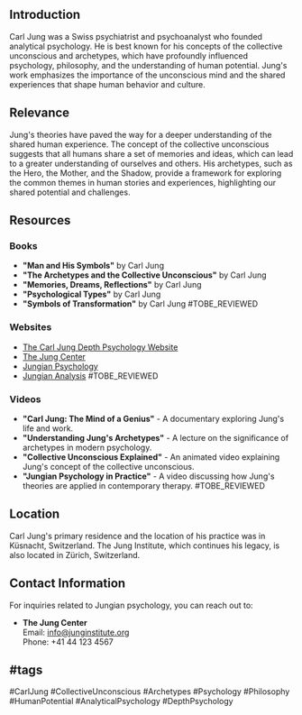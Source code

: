 ## Introduction
Carl Jung was a Swiss psychiatrist and psychoanalyst who founded analytical psychology. He is best known for his concepts of the collective unconscious and archetypes, which have profoundly influenced psychology, philosophy, and the understanding of human potential. Jung's work emphasizes the importance of the unconscious mind and the shared experiences that shape human behavior and culture.

## Relevance
Jung's theories have paved the way for a deeper understanding of the shared human experience. The concept of the collective unconscious suggests that all humans share a set of memories and ideas, which can lead to a greater understanding of ourselves and others. His archetypes, such as the Hero, the Mother, and the Shadow, provide a framework for exploring the common themes in human stories and experiences, highlighting our shared potential and challenges.

## Resources

### Books
- **"Man and His Symbols"** by Carl Jung
- **"The Archetypes and the Collective Unconscious"** by Carl Jung
- **"Memories, Dreams, Reflections"** by Carl Jung
- **"Psychological Types"** by Carl Jung
- **"Symbols of Transformation"** by Carl Jung #TOBE_REVIEWED

### Websites
- [The Carl Jung Depth Psychology Website](https://www.carljungdepthpsychology.com)
- [The Jung Center](https://junginstitute.org)
- [Jungian Psychology](https://www.jungianpsychology.com)
- [Jungian Analysis](https://jungiananalysis.org) #TOBE_REVIEWED

### Videos
- **"Carl Jung: The Mind of a Genius"** - A documentary exploring Jung's life and work.
- **"Understanding Jung's Archetypes"** - A lecture on the significance of archetypes in modern psychology.
- **"Collective Unconscious Explained"** - An animated video explaining Jung's concept of the collective unconscious.
- **"Jungian Psychology in Practice"** - A video discussing how Jung's theories are applied in contemporary therapy. #TOBE_REVIEWED

## Location
Carl Jung's primary residence and the location of his practice was in Küsnacht, Switzerland. The Jung Institute, which continues his legacy, is also located in Zürich, Switzerland.

## Contact Information
For inquiries related to Jungian psychology, you can reach out to:
- **The Jung Center**  
  Email: info@junginstitute.org  
  Phone: +41 44 123 4567

## #tags
#CarlJung #CollectiveUnconscious #Archetypes #Psychology #Philosophy #HumanPotential #AnalyticalPsychology #DepthPsychology
